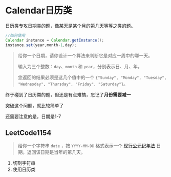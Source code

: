 # Calendar日历类

日历类专攻日期类的题，像某天是某个月的第几天等等之类的题。

```java
//如何使用
Calendar instance = Calendar.getInstance();
instance.set(year,month-1,day);
```

> 给你一个日期，请你设计一个算法来判断它是对应一周中的哪一天。
>
> 输入为三个整数：`day`、`month` 和 `year`，分别表示日、月、年。
>
> 您返回的结果必须是这几个值中的一个 `{"Sunday", "Monday", "Tuesday", "Wednesday", "Thursday", "Friday", "Saturday"}`。

终于碰到了日历类的题，但还是有点难搞，忘记了**月份需要减一**

突破这个问题，就比较简单了

还需要注意的是，日期是1-7

## LeetCode1154

> 给你一个字符串 `date` ，按 `YYYY-MM-DD` 格式表示一个 [现行公元纪年法](https://baike.baidu.com/item/公元/17855) 日期。返回该日期是当年的第几天。

1. 切割字符串
2. 使用日历类